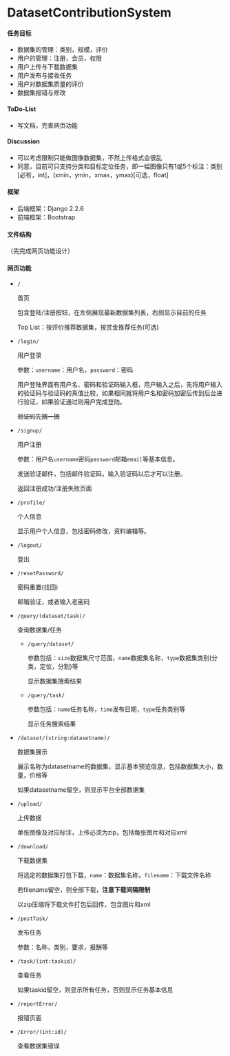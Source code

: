 # DatasetContributionSystem

#### 任务目标

* 数据集的管理：类别，规模，评价
* 用户的管理：注册，会员，权限
* 用户上传与下载数据集
* 用户发布与接收任务
* 用户对数据集质量的评价
* 数据集报错与修改

#### ToDo-List

* 写文档，完善网页功能

#### Discussion

* 可以考虑限制只能做图像数据集，不然上传格式会很乱 
* 同意，目前可只支持分类和目标定位任务，即一幅图像只有1或5个标注：类别[必有，int]，(xmin，ymin，xmax，ymax)[可选，float]

#### 框架

* 后端框架：Django 2.2.6
* 前端框架：Bootstrap

#### 文件结构

（先完成网页功能设计）

#### 网页功能

* `/` 

  首页

  包含登陆/注册按钮，在左侧展现最新数据集列表，右侧显示目前的任务

  Top List：按评价推荐数据集，按赏金推荐任务(可选)

* `/login/`

  用户登录

  参数：`username`：用户名，`password`：密码

  用户登陆界面有用户名、密码和验证码输入框，用户输入之后，先将用户输入的验证码与验证码的真值比较，如果相同就将用户名和密码加密后传到后台进行验证，如果验证通过则用户完成登陆。

  ~~验证码先搁一搁~~

* `/signup/`

  用户注册

  参数：用户名`username`密码`password`邮箱`email`等基本信息。

  发送验证邮件，包括邮件验证码，输入验证码以后才可以注册。

  返回注册成功/注册失败页面

* `/profile/`

  个人信息

  显示用户个人信息，包括密码修改，资料编辑等。

* `/logout/`

  登出

* `/resetPassword/`

  密码重置(找回)

  邮箱验证，或者输入老密码

* `/query/(dataset/task)/`

  查询数据集/任务

  * `/query/dataset/`

    参数包括：`size`数据集尺寸范围，`name`数据集名称，`type`数据集类别(分类，定位，分割)等

    显示数据集搜索结果

  * `/query/task/`

    参数包括：`name`任务名称，`time`发布日期，`type`任务类别等

    显示任务搜索结果

* `/dataset/(string:datasetname)/`

  数据集展示

  展示名称为datasetname的数据集，显示基本预览信息，包括数据集大小，数量，价格等

  如果datasetname留空，则显示平台全部数据集

* `/upload/`

  上传数据

  单张图像及对应标注，上传必须为zip，包括每张图片和对应xml

* `/download/`

  下载数据集

  将选定的数据集打包下载，`name`：数据集名称，`filename`：下载文件名称

  若filename留空，则全部下载，**注意下载间隔限制**

  以zip压缩将下载文件打包后回传，包含图片和xml

* `/postTask/`

  发布任务

  参数：名称，类别，要求，报酬等

* `/task/(int:taskid)/`

  查看任务

  如果taskid留空，则显示所有任务，否则显示任务基本信息

* `/reportError/`

  报错页面

* `/Error/(int:id)/`

  查看数据集错误

